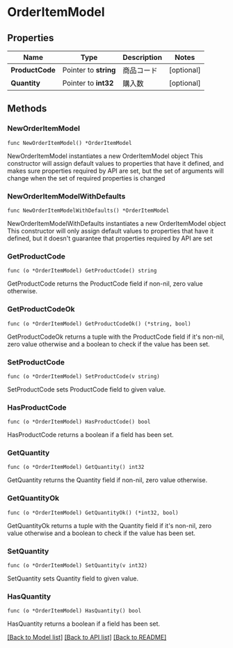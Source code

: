 # OrderItemModel

## Properties

Name | Type | Description | Notes
------------ | ------------- | ------------- | -------------
**ProductCode** | Pointer to **string** | 商品コード | [optional] 
**Quantity** | Pointer to **int32** | 購入数 | [optional] 

## Methods

### NewOrderItemModel

`func NewOrderItemModel() *OrderItemModel`

NewOrderItemModel instantiates a new OrderItemModel object
This constructor will assign default values to properties that have it defined,
and makes sure properties required by API are set, but the set of arguments
will change when the set of required properties is changed

### NewOrderItemModelWithDefaults

`func NewOrderItemModelWithDefaults() *OrderItemModel`

NewOrderItemModelWithDefaults instantiates a new OrderItemModel object
This constructor will only assign default values to properties that have it defined,
but it doesn't guarantee that properties required by API are set

### GetProductCode

`func (o *OrderItemModel) GetProductCode() string`

GetProductCode returns the ProductCode field if non-nil, zero value otherwise.

### GetProductCodeOk

`func (o *OrderItemModel) GetProductCodeOk() (*string, bool)`

GetProductCodeOk returns a tuple with the ProductCode field if it's non-nil, zero value otherwise
and a boolean to check if the value has been set.

### SetProductCode

`func (o *OrderItemModel) SetProductCode(v string)`

SetProductCode sets ProductCode field to given value.

### HasProductCode

`func (o *OrderItemModel) HasProductCode() bool`

HasProductCode returns a boolean if a field has been set.

### GetQuantity

`func (o *OrderItemModel) GetQuantity() int32`

GetQuantity returns the Quantity field if non-nil, zero value otherwise.

### GetQuantityOk

`func (o *OrderItemModel) GetQuantityOk() (*int32, bool)`

GetQuantityOk returns a tuple with the Quantity field if it's non-nil, zero value otherwise
and a boolean to check if the value has been set.

### SetQuantity

`func (o *OrderItemModel) SetQuantity(v int32)`

SetQuantity sets Quantity field to given value.

### HasQuantity

`func (o *OrderItemModel) HasQuantity() bool`

HasQuantity returns a boolean if a field has been set.


[[Back to Model list]](../README.md#documentation-for-models) [[Back to API list]](../README.md#documentation-for-api-endpoints) [[Back to README]](../README.md)


